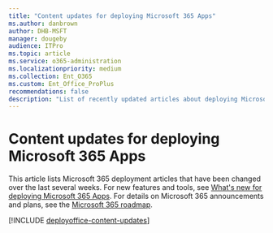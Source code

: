 ```yaml
--- 
title: "Content updates for deploying Microsoft 365 Apps" 
ms.author: danbrown 
author: DHB-MSFT 
manager: dougeby 
audience: ITPro 
ms.topic: article 
ms.service: o365-administration 
ms.localizationpriority: medium 
ms.collection: Ent_O365 
ms.custom: Ent_Office_ProPlus 
recommendations: false
description: "List of recently updated articles about deploying Microsoft 365 Apps" 
--- 
```


# Content updates for deploying Microsoft 365 Apps

This article lists Microsoft 365 deployment articles that have been changed over the last several weeks. For new features and tools, see [What's new for deploying Microsoft 365 Apps](whats-new.md). For details on Microsoft 365 announcements and plans, see the [Microsoft 365 roadmap](https://www.microsoft.com/microsoft-365/roadmap). 

[!INCLUDE [deployoffice-content-updates](includes/deployoffice-content-updates.md)]